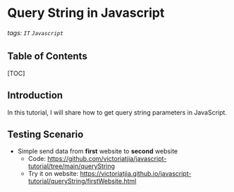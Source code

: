 # Query String in Javascript

###### tags: `IT` `Javascript`
## Table of Contents

[TOC]

## Introduction
In this tutorial, I will share how to get query string parameters in JavaScript.

## Testing Scenario
* Simple send data from **first** website to **second** website
    * Code: https://github.com/victoriatjia/javascript-tutorial/tree/main/queryString
    * Try it on website: https://victoriatjia.github.io/javascript-tutorial/queryString/firstWebsite.html
